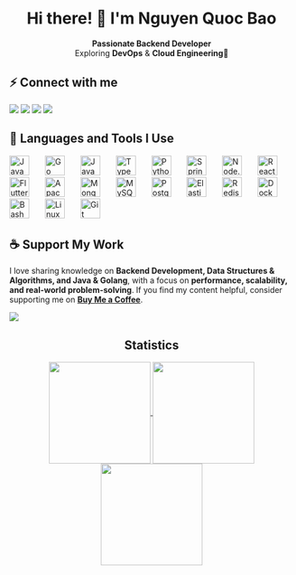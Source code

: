 

<h1 align="center">Hi there! 👋 I'm Nguyen Quoc Bao</h1>

<p align="center">
  <strong>Passionate Backend Developer</strong> <br>
  Exploring <strong>DevOps</strong> & <strong>Cloud Engineering</strong>🚀  
</p>



<h2>⚡️ Connect with me</h2>
<div align="left"> 
  <a href="mailto:qbhoalu@gmail.com" target="_blank"><img src="https://img.shields.io/badge/Gmail-D14836?style=for-the-badge&logo=gmail&logoColor=white"></a>
  <a href="https://www.facebook.com/baonguyen888/" target="_blank"><img src="https://img.shields.io/badge/Facebook-1877F2?style=for-the-badge&logo=facebook&logoColor=white"></a>
  <a href="https://www.hackerrank.com/qbhoalu" target="_blank"><img src="https://img.shields.io/badge/HackerRank-2EC866?style=for-the-badge&logo=hackerrank&logoColor=white"></a>
  <a href="https://www.leetcode.com/qbhoalu" target="_blank"><img src="https://img.shields.io/badge/LeetCode-FFA116?style=for-the-badge&logo=leetcode&logoColor=white"></a>
</div>

<h2>🚀 Languages and Tools I Use</h2>
<p>
  <img src="https://cdn.jsdelivr.net/gh/devicons/devicon/icons/java/java-original.svg" alt="Java" height="35" style="margin-right: 20px;">&nbsp;
  <img src="https://cdn.jsdelivr.net/gh/devicons/devicon/icons/go/go-original.svg" alt="Go" height="35" style="margin-right: 20px;">&nbsp;
  <img src="https://cdn.jsdelivr.net/gh/devicons/devicon/icons/javascript/javascript-original.svg" alt="JavaScript" height="35" style="margin-right: 20px;">&nbsp;
  <img src="https://cdn.jsdelivr.net/gh/devicons/devicon/icons/typescript/typescript-original.svg" alt="TypeScript" height="35" style="margin-right: 20px;">&nbsp;
  <img src="https://cdn.jsdelivr.net/gh/devicons/devicon/icons/python/python-original.svg" alt="Python" height="35" style="margin-right: 20px;">&nbsp;
  <img src="https://cdn.jsdelivr.net/gh/devicons/devicon/icons/spring/spring-original.svg" alt="Spring" height="35" style="margin-right: 20px;">&nbsp;
  <img src="https://cdn.jsdelivr.net/gh/devicons/devicon/icons/nodejs/nodejs-original.svg" alt="Node.js" height="35" style="margin-right: 20px;">&nbsp;
  <img src="https://cdn.jsdelivr.net/gh/devicons/devicon/icons/react/react-original.svg" alt="React" height="35" style="margin-right: 20px;">&nbsp;
  <img src="https://cdn.jsdelivr.net/gh/devicons/devicon/icons/flutter/flutter-original.svg" alt="Flutter" height="35" style="margin-right: 20px;">&nbsp;
  <img src="https://cdn.jsdelivr.net/gh/devicons/devicon/icons/apachekafka/apachekafka-original.svg" alt="Apache Kafka" height="35" style="margin-right: 20px;">&nbsp;
  <img src="https://cdn.jsdelivr.net/gh/devicons/devicon/icons/mongodb/mongodb-original.svg" alt="MongoDB" height="35" style="margin-right: 20px;">&nbsp;
  <img src="https://cdn.jsdelivr.net/gh/devicons/devicon/icons/mysql/mysql-original.svg" alt="MySQL" height="35" style="margin-right: 20px;">&nbsp;
  <img src="https://cdn.jsdelivr.net/gh/devicons/devicon/icons/postgresql/postgresql-original.svg" alt="PostgreSQL" height="35" style="margin-right: 20px;">&nbsp;
  <img src="https://cdn.jsdelivr.net/gh/devicons/devicon/icons/elasticsearch/elasticsearch-original.svg" alt="Elasticsearch" height="35" style="margin-right: 20px;">&nbsp;
  <img src="https://cdn.jsdelivr.net/gh/devicons/devicon/icons/redis/redis-original.svg" alt="Redis" height="35" style="margin-right: 20px;">&nbsp;
  <img src="https://cdn.jsdelivr.net/gh/devicons/devicon/icons/docker/docker-original.svg" alt="Docker" height="35" style="margin-right: 20px;">&nbsp;
  <img src="https://cdn.jsdelivr.net/gh/devicons/devicon/icons/bash/bash-original.svg" alt="Bash" height="35" style="margin-right: 20px;">&nbsp;
  <img src="https://cdn.jsdelivr.net/gh/devicons/devicon/icons/linux/linux-original.svg" alt="Linux" height="35" style="margin-right: 20px;">&nbsp;
  <img src="https://cdn.jsdelivr.net/gh/devicons/devicon/icons/git/git-original.svg" alt="Git" height="35">
</p>

<h2>☕ Support My Work</h2>
<p align="left">
  I love sharing knowledge on <strong>Backend Development, Data Structures & Algorithms, and Java & Golang</strong>,  
  with a focus on <strong>performance, scalability, and real-world problem-solving</strong>.  
  If you find my content helpful, consider supporting me on  
  <a href="https://www.buymeacoffee.com/yourusername" target="_blank"><strong>Buy Me a Coffee</strong></a>.
</p>



<img src="https://user-images.githubusercontent.com/73097560/115834477-dbab4500-a447-11eb-908a-139a6edaec5c.gif">
<h2 align="center">Statistics</h2>
<div align="center">
<a href="https://github.com/baonq888">
<img align="center" src="http://github-profile-summary-cards.vercel.app/api/cards/stats?username=baonq888&theme=2077" height="180em" />
<img align="center" src="http://github-profile-summary-cards.vercel.app/api/cards/productive-time?username=baonq888&theme=2077" height="180em" />
<img align="center" src="http://github-profile-summary-cards.vercel.app/api/cards/profile-details?username=baonq888&theme=2077" height="180em" />
</div>
